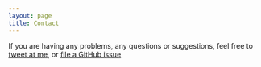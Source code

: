```yaml
---
layout: page
title: Contact
---
```


<!--- These obviously are links by the owner of the forked-repo -->
If you are having any problems, any questions or suggestions, feel free to [tweet at me](https://twitter.com/intent/tweet?text=%40paululele), or [file a GitHub issue](https://github.com/lenpaul/lagrange/issues/new)
